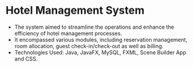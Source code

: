 # Hotel Management System
- The system aimed to streamline the operations and enhance the efficiency of hotel management processes.
- It encompassed various modules, including reservation management, room allocation, guest check-in/check-out as well as billing.
- Technologies Used: Java, JavaFX, MySQL, FXML, Scene Builder App and CSS.
